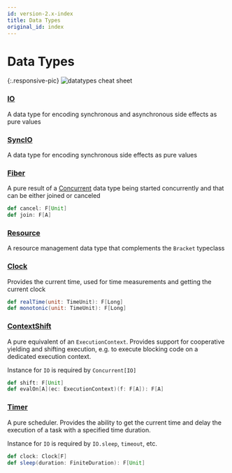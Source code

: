 ```yaml
---
id: version-2.x-index
title: Data Types
original_id: index
---
```


# Data Types

{:.responsive-pic}
![datatypes cheat sheet](../assets/datatypes-cheat-sheet.png)

### [IO](io.md)
A data type for encoding synchronous and asynchronous side effects as pure values

### [SyncIO](syncio.md)
A data type for encoding synchronous side effects as pure values

### [Fiber](fiber.md)
A pure result of a [Concurrent](../typeclasses/concurrent.md) data type being started concurrently and that can be either joined or canceled

```scala
def cancel: F[Unit]
def join: F[A]
```

### [Resource](resource.md)
A resource management data type that complements the `Bracket` typeclass

### [Clock](clock.md)
Provides the current time, used for time measurements and getting the current clock

```scala
def realTime(unit: TimeUnit): F[Long]
def monotonic(unit: TimeUnit): F[Long]
```

### [ContextShift](contextshift.md)
 A pure equivalent of an `ExecutionContext`. Provides support for cooperative yielding and shifting execution, e.g. to execute blocking code on a dedicated execution context.

 Instance for `IO` is required by `Concurrent[IO]`

```scala
def shift: F[Unit]
def evalOn[A](ec: ExecutionContext)(f: F[A]): F[A]
```

### [Timer](timer.md)
 A pure scheduler. Provides the ability to get the current time and delay the execution of a task with a specified time duration.

 Instance for `IO` is required by `IO.sleep`, `timeout`, etc.

```scala
def clock: Clock[F]
def sleep(duration: FiniteDuration): F[Unit]
```
